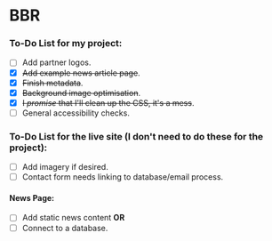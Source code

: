 # BBR

### To-Do List __for my project__:
- [ ] Add partner logos.
- [x] ~~Add example news article page~~.
- [x] ~~Finish metadata~~.
- [x] ~~Background image optimisation~~.
- [x] ~~I _promise_ that I'll clean up the CSS, it's a mess~~.
- [ ] General accessibility checks.

### To-Do List __for the live site__ (I don't need to do these for the project):
- [ ] Add imagery if desired.
- [ ] Contact form needs linking to database/email process.
#### News Page:
- [ ] Add static news content __OR__
- [ ] Connect to a database.
